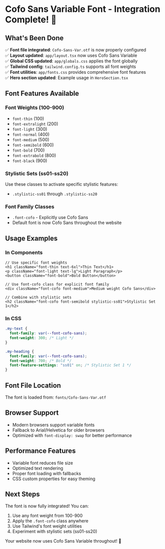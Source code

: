 # Cofo Sans Variable Font - Integration Complete! 🎉

## What's Been Done

✅ **Font file integrated**: `Cofo-Sans-Var.otf` is now properly configured  
✅ **Layout updated**: `app/layout.tsx` now uses Cofo Sans Variable  
✅ **Global CSS updated**: `app/globals.css` applies the font globally  
✅ **Tailwind config**: `tailwind.config.ts` supports all font weights  
✅ **Font utilities**: `app/fonts.css` provides comprehensive font features  
✅ **Hero section updated**: Example usage in `HeroSection.tsx`  

## Font Features Available

### Font Weights (100-900)
- `font-thin` (100)
- `font-extralight` (200) 
- `font-light` (300)
- `font-normal` (400)
- `font-medium` (500)
- `font-semibold` (600)
- `font-bold` (700)
- `font-extrabold` (800)
- `font-black` (900)

### Stylistic Sets (ss01-ss20)
Use these classes to activate specific stylistic features:
- `.stylistic-ss01` through `.stylistic-ss20`

### Font Family Classes
- `.font-cofo` - Explicitly use Cofo Sans
- Default font is now Cofo Sans throughout the website

## Usage Examples

### In Components
```tsx
// Use specific font weights
<h1 className="font-thin text-6xl">Thin Text</h1>
<p className="font-light text-lg">Light Paragraph</p>
<button className="font-bold">Bold Button</button>

// Use font-cofo class for explicit font family
<div className="font-cofo font-medium">Medium weight Cofo Sans</div>

// Combine with stylistic sets
<h2 className="font-cofo font-semibold stylistic-ss01">Stylistic Set 1</h2>
```

### In CSS
```css
.my-text {
  font-family: var(--font-cofo-sans);
  font-weight: 300; /* Light */
}

.my-heading {
  font-family: var(--font-cofo-sans);
  font-weight: 700; /* Bold */
  font-feature-settings: "ss01" on; /* Stylistic Set 1 */
}
```

## Font File Location
The font is loaded from: `fonts/Cofo-Sans-Var.otf`

## Browser Support
- Modern browsers support variable fonts
- Fallback to Arial/Helvetica for older browsers
- Optimized with `font-display: swap` for better performance

## Performance Features
- Variable font reduces file size
- Optimized text rendering
- Proper font loading with fallbacks
- CSS custom properties for easy theming

## Next Steps
The font is now fully integrated! You can:
1. Use any font weight from 100-900
2. Apply the `.font-cofo` class anywhere
3. Use Tailwind's font weight utilities
4. Experiment with stylistic sets (ss01-ss20)

Your website now uses Cofo Sans Variable throughout! 🚀
